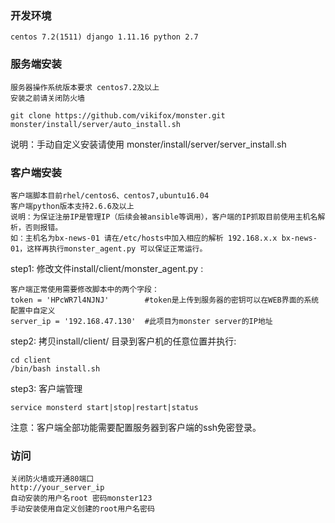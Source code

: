 ### 开发环境
    centos 7.2(1511) django 1.11.16 python 2.7

### 服务端安装
    服务器操作系统版本要求 centos7.2及以上
    安装之前请关闭防火墙
```
git clone https://github.com/vikifox/monster.git
monster/install/server/auto_install.sh
```
说明：手动自定义安装请使用
monster/install/server/server_install.sh


### 客户端安装
    客户端脚本目前rhel/centos6、centos7,ubuntu16.04
    客户端python版本支持2.6.6及以上
    说明：为保证注册IP是管理IP（后续会被ansible等调用），客户端的IP抓取目前使用主机名解析，否则报错。
    如：主机名为bx-news-01 请在/etc/hosts中加入相应的解析 192.168.x.x bx-news-01，这样再执行monster_agent.py 可以保证正常运行。

step1: 修改文件install/client/monster_agent.py :
```
客户端正常使用需要修改脚本中的两个字段：
token = 'HPcWR7l4NJNJ'        #token是上传到服务器的密钥可以在WEB界面的系统配置中自定义
server_ip = '192.168.47.130'  #此项目为monster server的IP地址
```

step2: 拷贝install/client/ 目录到客户机的任意位置并执行:
```
cd client
/bin/bash install.sh
```
step3: 客户端管理
```
service monsterd start|stop|restart|status
```
注意：客户端全部功能需要配置服务器到客户端的ssh免密登录。


### 访问
    关闭防火墙或开通80端口
    http://your_server_ip
    自动安装的用户名root 密码monster123
    手动安装使用自定义创建的root用户名密码


